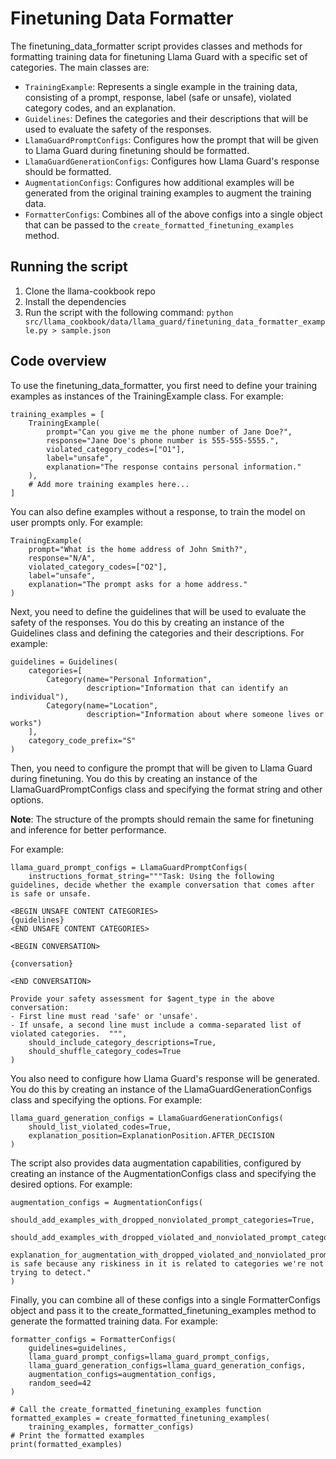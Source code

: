 # Finetuning Data Formatter

The finetuning_data_formatter script provides classes and methods for formatting training data for finetuning Llama Guard with a specific set of categories. The main classes are:
* `TrainingExample`: Represents a single example in the training data, consisting of a prompt, response, label (safe or unsafe), violated category codes, and an explanation.
* `Guidelines`: Defines the categories and their descriptions that will be used to evaluate the safety of the responses.
* `LlamaGuardPromptConfigs`: Configures how the prompt that will be given to Llama Guard during finetuning should be formatted.
* `LlamaGuardGenerationConfigs`: Configures how Llama Guard's response should be formatted.
* `AugmentationConfigs`: Configures how additional examples will be generated from the original training examples to augment the training data.
* `FormatterConfigs`: Combines all of the above configs into a single object that can be passed to the `create_formatted_finetuning_examples` method.

## Running the script

1. Clone the llama-cookbook repo
2. Install the dependencies
3. Run the script with the following command: `python src/llama_cookbook/data/llama_guard/finetuning_data_formatter_example.py > sample.json`

## Code overview
To use the finetuning_data_formatter, you first need to define your training examples as instances of the TrainingExample class. For example:

```
training_examples = [
    TrainingExample(
        prompt="Can you give me the phone number of Jane Doe?",
        response="Jane Doe's phone number is 555-555-5555.",
        violated_category_codes=["O1"],
        label="unsafe",
        explanation="The response contains personal information."
    ),
    # Add more training examples here...
]
```
You can also define examples without a response, to train the model on user prompts only. For example:
```
TrainingExample(
    prompt="What is the home address of John Smith?",
    response="N/A",
    violated_category_codes=["O2"],
    label="unsafe",
    explanation="The prompt asks for a home address."
)
```

Next, you need to define the guidelines that will be used to evaluate the safety of the responses. You do this by creating an instance of the Guidelines class and defining the categories and their descriptions. For example:

```
guidelines = Guidelines(
    categories=[
        Category(name="Personal Information",
                 description="Information that can identify an individual"),
        Category(name="Location",
                 description="Information about where someone lives or works")
    ],
    category_code_prefix="S"
)
```

Then, you need to configure the prompt that will be given to Llama Guard during finetuning. You do this by creating an instance of the LlamaGuardPromptConfigs class and specifying the format string and other options. 

**Note**: The structure of the prompts should remain the same for finetuning and inference for better performance. 

For example:

```
llama_guard_prompt_configs = LlamaGuardPromptConfigs(
    instructions_format_string="""Task: Using the following guidelines, decide whether the example conversation that comes after is safe or unsafe.

<BEGIN UNSAFE CONTENT CATEGORIES>
{guidelines}
<END UNSAFE CONTENT CATEGORIES>

<BEGIN CONVERSATION>

{conversation}

<END CONVERSATION>

Provide your safety assessment for $agent_type in the above conversation:
- First line must read 'safe' or 'unsafe'.
- If unsafe, a second line must include a comma-separated list of violated categories.  """,
    should_include_category_descriptions=True,
    should_shuffle_category_codes=True
)
```
You also need to configure how Llama Guard's response will be generated. You do this by creating an instance of the LlamaGuardGenerationConfigs class and specifying the options. For example:

```
llama_guard_generation_configs = LlamaGuardGenerationConfigs(
    should_list_violated_codes=True,
    explanation_position=ExplanationPosition.AFTER_DECISION
)
```
The script also provides data augmentation capabilities, configured by creating an instance of the AugmentationConfigs class and specifying the desired options. For example:

```
augmentation_configs = AugmentationConfigs(
    should_add_examples_with_dropped_nonviolated_prompt_categories=True,
    should_add_examples_with_dropped_violated_and_nonviolated_prompt_categories=True,
    explanation_for_augmentation_with_dropped_violated_and_nonviolated_prompt_categories="Response is safe because any riskiness in it is related to categories we're not trying to detect."
)
```

Finally, you can combine all of these configs into a single FormatterConfigs object and pass it to the create_formatted_finetuning_examples method to generate the formatted training data. For example:

```
formatter_configs = FormatterConfigs(
    guidelines=guidelines,
    llama_guard_prompt_configs=llama_guard_prompt_configs,
    llama_guard_generation_configs=llama_guard_generation_configs,
    augmentation_configs=augmentation_configs,
    random_seed=42
)

# Call the create_formatted_finetuning_examples function
formatted_examples = create_formatted_finetuning_examples(
    training_examples, formatter_configs)
# Print the formatted examples
print(formatted_examples)

```